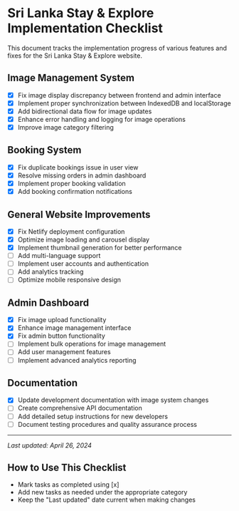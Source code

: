 # Sri Lanka Stay & Explore Implementation Checklist

This document tracks the implementation progress of various features and fixes for the Sri Lanka Stay & Explore website.

## Image Management System

- [x] Fix image display discrepancy between frontend and admin interface
- [x] Implement proper synchronization between IndexedDB and localStorage
- [x] Add bidirectional data flow for image updates
- [x] Enhance error handling and logging for image operations
- [x] Improve image category filtering

## Booking System

- [x] Fix duplicate bookings issue in user view
- [x] Resolve missing orders in admin dashboard
- [x] Implement proper booking validation
- [x] Add booking confirmation notifications

## General Website Improvements

- [x] Fix Netlify deployment configuration
- [x] Optimize image loading and carousel display
- [x] Implement thumbnail generation for better performance
- [ ] Add multi-language support
- [ ] Implement user accounts and authentication
- [ ] Add analytics tracking
- [ ] Optimize mobile responsive design

## Admin Dashboard

- [x] Fix image upload functionality
- [x] Enhance image management interface
- [x] Fix admin button functionality
- [ ] Implement bulk operations for image management
- [ ] Add user management features
- [ ] Implement advanced analytics reporting

## Documentation

- [x] Update development documentation with image system changes
- [ ] Create comprehensive API documentation
- [ ] Add detailed setup instructions for new developers
- [ ] Document testing procedures and quality assurance process

---

*Last updated: April 26, 2024*

## How to Use This Checklist

- Mark tasks as completed using [x]
- Add new tasks as needed under the appropriate category
- Keep the "Last updated" date current when making changes 
